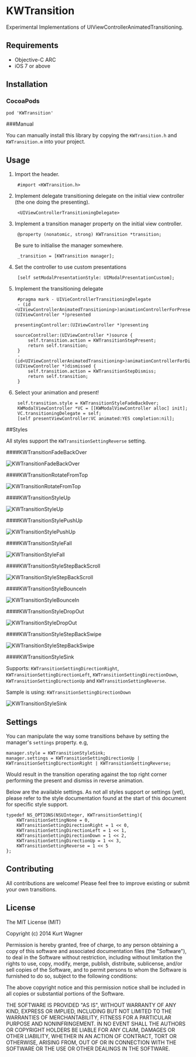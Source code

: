 # KWTransition

Experimental Implementations of UIViewControllerAnimatedTransitioning.

## Requirements

- Objective-C ARC
- iOS 7 or above

## Installation
### CocoaPods

    pod 'KWTransition'

###Manual

You can manually install this library by copying the `KWTransition.h` and `KWTransition.m` into your project.

## Usage

1. Import the header.

        #import <KWTransition.h>

2. Implement delegate transitioning delegate on the initial view controller (the one doing the presenting).

        <UIViewControllerTransitioningDelegate>

3. Implement a transition manager property on the initial view controller.

        @property (nonatomic, strong) KWTransition *transition;

    Be sure to initialise the manager somewhere.
        
        _transition = [KWTransition manager];

4. Set the controller to use custom presentations

        [self setModalPresentationStyle: UIModalPresentationCustom];

5. Implement the transitioning delegate


        #pragma mark - UIVieControllerTransitioningDelegate
        - (id <UIViewControllerAnimatedTransitioning>)animationControllerForPresentedController:(UIViewController *)presented
								                                           presentingController:(UIViewController *)presenting
                                                                               sourceController:(UIViewController *)source {
	        self.transition.action = KWTransitionStepPresent;
	        return self.transition;
        }
        -(id<UIViewControllerAnimatedTransitioning>)animationControllerForDismissedController:(UIViewController *)dismissed {
	        self.transition.action = KWTransitionStepDismiss;
	        return self.transition;
        }

6. Select your animation and present!

        self.transition.style = KWTransitionStyleFadeBackOver;
	    KWModalViewController *VC = [[KWModalViewController alloc] init];
	    VC.transitioningDelegate = self;
	    [self presentViewController:VC animated:YES completion:nil];

##Styles

All styles support the `KWTransitionSettingReverse` setting.

####KWTransitionFadeBackOver

![](https://raw.github.com/KurtWagner/KWTransition/master/Sample/KWTransitionFadeBackOver.gif "KWTransitionFadeBackOver")

####KWTransitionRotateFromTop

![](https://raw.github.com/KurtWagner/KWTransition/master/Sample/KWTransitionRotateFromTop.gif "KWTransitionRotateFromTop")

####KWTransitionStyleUp

![](https://raw.github.com/KurtWagner/KWTransition/master/Sample/KWTransitionStyleUp.gif "KWTransitionStyleUp")

####KWTransitionStylePushUp

![](https://raw.github.com/KurtWagner/KWTransition/master/Sample/KWTransitionStylePushUp.gif "KWTransitionStylePushUp")

####KWTransitionStyleFall

![](https://raw.github.com/KurtWagner/KWTransition/master/Sample/KWTransitionStyleFall.gif "KWTransitionStyleFall")

####KWTransitionStyleStepBackScroll

![](https://raw.github.com/KurtWagner/KWTransition/master/Sample/KWTransitionStyleStepBackScroll.gif "KWTransitionStyleStepBackScroll")

####KWTransitionStyleBounceIn

![](https://raw.github.com/KurtWagner/KWTransition/master/Sample/KWTransitionStyleBounceIn.gif "KWTransitionStyleBounceIn")

####KWTransitionStyleDropOut

![](https://raw.github.com/KurtWagner/KWTransition/master/Sample/KWTransitionStyleDropOut.gif "KWTransitionStyleDropOut")

####KWTransitionStyleStepBackSwipe

![](https://raw.github.com/KurtWagner/KWTransition/master/Sample/KWTransitionStyleStepBackSwipe.gif "KWTransitionStyleStepBackSwipe")


####KWTransitionStyleSink

Supports:  `KWTransitionSettingDirectionRight`, `KWTransitionSettingDirectionLeft`, `KWTransitionSettingDirectionDown`, `KWTransitionSettingDirectionUp` and `KWTransitionSettingReverse`.

Sample is using: `KWTransitionSettingDirectionDown`

![](https://raw.github.com/KurtWagner/KWTransition/master/Sample/KWTransitionStyleSink.gif "KWTransitionStyleSink")

## Settings

You can manipulate the way some transitions behave by setting the manager's `settings` property. e.g,

    manager.style = KWTransitionStyleSink;
    manager.settings = KWTransitionSettingDirectionUp | KWTransitionSettingDirectionRight | KWTransitionSettingReverse; 

Would result in the transition operating against the top right corner performing the present and dismiss in reverse animation.

Below are the available settings. As not all styles support or settings (yet), please refer to the style documentation found at the start of this document for specific style support.

    typedef NS_OPTIONS(NSUInteger, KWTransitionSetting){
	    KWTransitionSettingNone = 0,
	    KWTransitionSettingDirectionRight = 1 << 0,
	    KWTransitionSettingDirectionLeft = 1 << 1,
	    KWTransitionSettingDirectionDown = 1 << 2,
	    KWTransitionSettingDirectionUp = 1 << 3,
	    KWTransitionSettingReverse = 1 << 5
    };

## Contributing

All contributions are welcome! Please feel free to improve existing or submit your own transitions.

## License

The MIT License (MIT)

Copyright (c) 2014 Kurt Wagner

Permission is hereby granted, free of charge, to any person obtaining a copy
of this software and associated documentation files (the "Software"), to deal
in the Software without restriction, including without limitation the rights
to use, copy, modify, merge, publish, distribute, sublicense, and/or sell
copies of the Software, and to permit persons to whom the Software is
furnished to do so, subject to the following conditions:

The above copyright notice and this permission notice shall be included in all
copies or substantial portions of the Software.

THE SOFTWARE IS PROVIDED "AS IS", WITHOUT WARRANTY OF ANY KIND, EXPRESS OR
IMPLIED, INCLUDING BUT NOT LIMITED TO THE WARRANTIES OF MERCHANTABILITY,
FITNESS FOR A PARTICULAR PURPOSE AND NONINFRINGEMENT. IN NO EVENT SHALL THE
AUTHORS OR COPYRIGHT HOLDERS BE LIABLE FOR ANY CLAIM, DAMAGES OR OTHER
LIABILITY, WHETHER IN AN ACTION OF CONTRACT, TORT OR OTHERWISE, ARISING FROM,
OUT OF OR IN CONNECTION WITH THE SOFTWARE OR THE USE OR OTHER DEALINGS IN THE
SOFTWARE.

